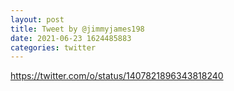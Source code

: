 ```yaml
--- 
layout: post 
title: Tweet by @jimmyjames198 
date: 2021-06-23 1624485883 
categories: twitter 
--- 
```

https://twitter.com/o/status/1407821896343818240